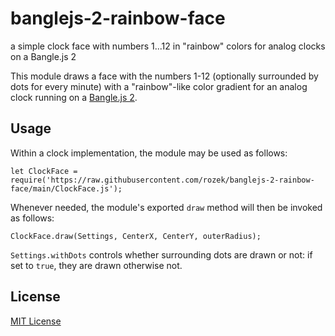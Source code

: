 # banglejs-2-rainbow-face #

a simple clock face with numbers 1...12 in "rainbow" colors for analog clocks on a Bangle.js 2

This module draws a face with the numbers 1-12 (optionally surrounded by dots for every minute) with a "rainbow"-like color gradient for an analog clock running on a [Bangle.js 2](https://www.espruino.com/Bangle.js2).

## Usage ##

Within a clock implementation, the module may be used as follows:

```
let ClockFace = require('https://raw.githubusercontent.com/rozek/banglejs-2-rainbow-face/main/ClockFace.js');
```

Whenever needed, the module's exported `draw` method will then be invoked as follows:

```
ClockFace.draw(Settings, CenterX, CenterY, outerRadius);
```

`Settings.withDots` controls whether surrounding dots are drawn or not: if set to `true`, they are drawn otherwise not.

## License ##

[MIT License](LICENSE.md)
